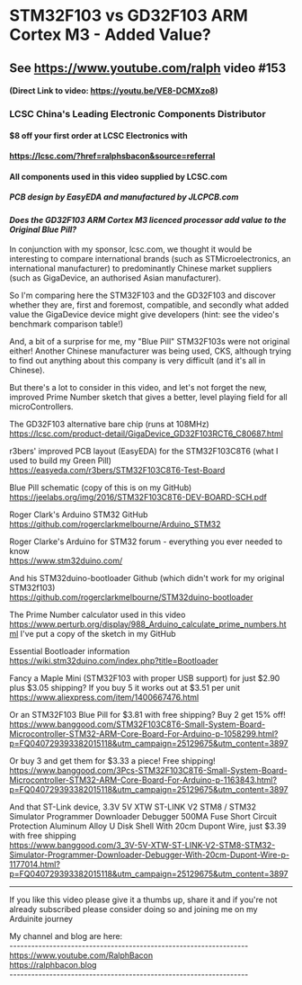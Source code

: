 # STM32F103 vs GD32F103 ARM Cortex M3 - Added Value?
## See https://www.youtube.com/ralph video #153
#### (Direct Link to video: https://youtu.be/VE8-DCMXzo8)

### LCSC China's Leading Electronic Components Distributor  
#### $8 off your first order at LCSC Electronics with
#### https://lcsc.com/?href=ralphsbacon&source=referral
#### All components used in this video supplied by LCSC.com  
##### PCB design by EasyEDA and manufactured by JLCPCB.com

#### *Does the GD32F103 ARM Cortex M3 licenced processor add value to the Original Blue Pill?*

In conjunction with my sponsor, lcsc.com, we thought it would be interesting to compare international brands (such as STMicroelectronics, an international manufacturer) to predominantly Chinese market suppliers (such as GigaDevice, an authorised Asian manufacturer).

So I'm comparing here the STM32F103 and the GD32F103 and discover whether they are, first and foremost, compatible, and secondly what added value the GigaDevice device might give developers (hint: see the video's benchmark comparison table!)

And, a bit of a surprise for me, my "Blue Pill" STM32F103s were not original either! Another Chinese manufacturer was being used, CKS, although trying to find out anything about this company is very difficult (and it's all in Chinese).

But there's a lot to consider in this video, and let's not forget the new, improved Prime Number sketch that gives a better, level playing field for all microControllers.

The GD32F103 alternative bare chip (runs at 108MHz)  
https://lcsc.com/product-detail/GigaDevice_GD32F103RCT6_C80687.html

r3bers' improved PCB layout (EasyEDA) for the STM32F103C8T6 (what I used to build my Green Pill)  
https://easyeda.com/r3bers/STM32F103C8T6-Test-Board

Blue Pill schematic (copy of this is on my GitHub)  
https://jeelabs.org/img/2016/STM32F103C8T6-DEV-BOARD-SCH.pdf

Roger Clark's Arduino STM32 GitHub  
https://github.com/rogerclarkmelbourne/Arduino_STM32

Roger Clarke's Arduino for STM32 forum - everything you ever needed to know  
https://www.stm32duino.com/  

And his STM32duino-bootloader Github (which didn't work for my original STM32f103)  
https://github.com/rogerclarkmelbourne/STM32duino-bootloader  

The Prime Number calculator used in this video  
https://www.perturb.org/display/988_Arduino_calculate_prime_numbers.html
I've put a copy of the sketch in my GitHub  

Essential Bootloader information  
https://wiki.stm32duino.com/index.php?title=Bootloader

Fancy a Maple Mini (STM32F103 with proper USB support) for just $2.90 plus $3.05 shipping? If you buy 5 it works out at $3.51 per unit    
https://www.aliexpress.com/item/1400667476.html  

Or an STM32F103 Blue Pill for $3.81 with free shipping? Buy 2 get 15% off!
https://www.banggood.com/STM32F103C8T6-Small-System-Board-Microcontroller-STM32-ARM-Core-Board-For-Arduino-p-1058299.html?p=FQ040729393382015118&utm_campaign=25129675&utm_content=3897

Or buy 3 and get them for $3.33 a piece! Free shipping!   
https://www.banggood.com/3Pcs-STM32F103C8T6-Small-System-Board-Microcontroller-STM32-ARM-Core-Board-For-Arduino-p-1163843.html?p=FQ040729393382015118&utm_campaign=25129675&utm_content=3897

And that ST-Link device, 3.3V 5V XTW ST-LINK V2 STM8 / STM32 Simulator Programmer Downloader Debugger 500MA Fuse Short Circuit Protection Aluminum Alloy U Disk Shell With 20cm Dupont Wire, just $3.39 with free shipping  
https://www.banggood.com/3_3V-5V-XTW-ST-LINK-V2-STM8-STM32-Simulator-Programmer-Downloader-Debugger-With-20cm-Dupont-Wire-p-1177014.html?p=FQ040729393382015118&utm_campaign=25129675&utm_content=3897


---

If you like this video please give it a thumbs up, share it and if you're not already subscribed please consider doing so and joining me on my Arduinite journey

My channel and blog are here:  
\------------------------------------------------------------------  
https://www.youtube.com/RalphBacon  
https://ralphbacon.blog  
\------------------------------------------------------------------
